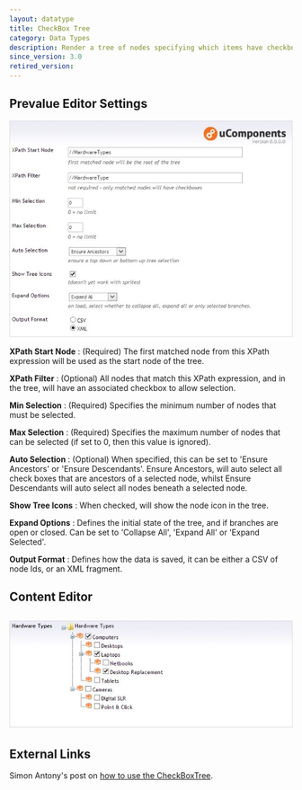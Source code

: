 ```yaml
---
layout: datatype
title: CheckBox Tree
category: Data Types
description: Render a tree of nodes specifying which items have checkboxes for selection. It can be configured to auto select all ascendants or descendants.
since_version: 3.0
retired_version: 
---
```

## Prevalue Editor Settings

![Prevalue Editor](PreValueEditor.jpg)

**XPath Start Node** : (Required) The first matched node from this XPath expression will be used as the start node of the tree.

**XPath Filter** : (Optional) All nodes that match this XPath expression, and in the tree, will have an associated checkbox to allow selection.

**Min Selection** : (Required) Specifies the minimum number of nodes that must be selected.

**Max Selection** : (Required) Specifies the maximum number of nodes that can be selected (if set to 0, then this value is ignored).

**Auto Selection** : (Optional) When specified, this can be set to 'Ensure Ancestors' or 'Ensure Descendants'. Ensure Ancestors, will auto select all check boxes that are ancestors of a selected node, whilst Ensure Descendants will auto select all nodes beneath a selected node.

**Show Tree Icons** : When checked, will show the node icon in the tree.

**Expand Options** : Defines the initial state of the tree, and if branches are open or closed. Can be set to 'Collapse All', 'Expand All' or 'Expand Selected'.

**Output Format** : Defines how the data is saved, it can be either a CSV of node Ids, or an XML fragment.

  
## Content Editor

![Content Editor](DataEditor.jpg)
---

  
## External Links

Simon Antony's post on [how to use the CheckBoxTree](http://www.simonantony.net/knowledge-base/articles/using-the-ucomponents-checkboxtree/).

